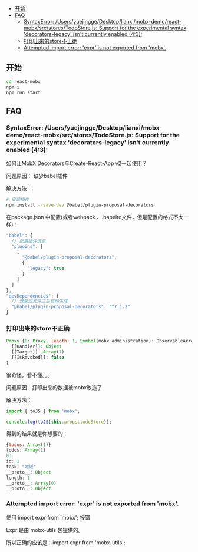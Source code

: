 <!-- TOC -->

- [开始](#开始)
- [FAQ](#faq)
  - [SyntaxError: /Users/yuejingge/Desktop/lianxi/mobx-demo/react-mobx/src/stores/TodoStore.js: Support for the experimental syntax 'decorators-legacy' isn't currently enabled (4:3):](#syntaxerror-usersyuejinggedesktoplianximobx-demoreact-mobxsrcstorestodostorejs-support-for-the-experimental-syntax-decorators-legacy-isnt-currently-enabled-43)
  - [打印出来的store不正确](#打印出来的store不正确)
  - [Attempted import error: 'expr' is not exported from 'mobx'.](#attempted-import-error-expr-is-not-exported-from-mobx)

<!-- /TOC -->

## 开始

```bash
cd react-mobx
npm i
npm run start
```

## FAQ

### SyntaxError: /Users/yuejingge/Desktop/lianxi/mobx-demo/react-mobx/src/stores/TodoStore.js: Support for the experimental syntax 'decorators-legacy' isn't currently enabled (4:3):

如何让MobX Decorators与Create-React-App v2一起使用？ 

问题原因： 缺少babel插件

解决方法：

```bash
# 安装插件
npm install --save-dev @babel/plugin-proposal-decorators
```

在package.json 中配置(或者webpack 、.babelrc文件，但是配置的格式不太一样)： 

```js
"babel": {
  // 配置插件信息
  "plugins": [
    [
      "@babel/plugin-proposal-decorators",
      {
        "legacy": true
      }
    ]
  ]
},
"devDependencies": {
  // 安装过文件之后自动生成
  "@babel/plugin-proposal-decorators": "^7.1.2"
}
```

### 打印出来的store不正确

```js
Proxy {0: Proxy, length: 1, Symbol(mobx administration): ObservableArrayAdministration}
  [[Handler]]: Object
  [[Target]]: Array(1)
  [[IsRevoked]]: false
}
```
很奇怪，看不懂。。。

问题原因：打印出来的数据被mobx改造了

解决方法：

```js
import { toJS } from 'mobx';

console.log(toJS(this.props.todoStore));
```

得到的结果就是你想要的：

```js
{todos: Array(1)}
todos: Array(1)
0:
id: 1
task: "吃饭"
__proto__: Object
length: 1
__proto__: Array(0)
__proto__: Object
```

### Attempted import error: 'expr' is not exported from 'mobx'.

使用 import expr from 'mobx'; 报错

Expr 是由 mobx-utils 包提供的。

所以正确的应该是：import expr from 'mobx-utils';